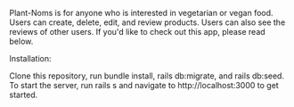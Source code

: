 Plant-Noms is for anyone who is interested in vegetarian or vegan food. Users can create, delete, edit, and review products. Users can also see the reviews of other users. If you'd like to check out this app, please read below.

Installation:

Clone this repository, run bundle install, rails db:migrate, and rails db:seed. To start the server, run rails s and navigate to http://localhost:3000 to get started.